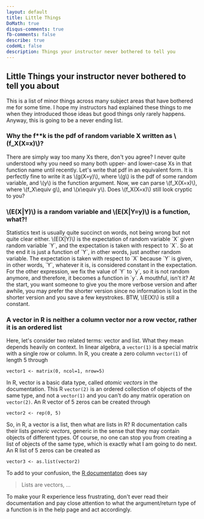 ```yaml
---
layout: default
title: Little Things
DoMath: true
disqus-comments: true
fb-comments: false
describe: true
codeHL: false
description: Things your instructor never bothered to tell you
---
```

<div class="page-header">
    <h2>Little Things your instructor never bothered to tell you about</h2>
</div>
<p>This is a list of minor things across many subject areas that have bothered me for some time. I hope my instructors had explained these things to me when they introduced those ideas but good things only rarely happens. Anyway, this is going to be a never ending list.</p>
<h3>Why the f**k is the pdf of random variable X written as \(f_X(X=x)\)?</h3>
<p>
There are simply way too many Xs there, don't you agree? I never quite understood why you need so many both upper- and lower-case Xs in that function name until recently. Let's write that pdf in an equivalent form. It is perfectly fine to write it as \(g(X=y)\), where \(g\) is the pdf of some random variable, and \(y\) is the function argument. Now, we can parse \(f_X(X=x)\), where \(f_X\equiv g\), and \(x\equiv y\). Does \(f_X(X=x)\) still look cryptic to you?
</p>
<h3>\(E(X|Y)\) is a random variable and \(E(X|Y=y)\) is a function, what?!</h3>

<p>Statistics text is usually quite succinct on words, not being wrong but not quite clear either. \(E(X|Y)\) is the expectation of random variable `X` given random variable `Y`, and the expectation is taken with respect to `X`. So at the end it is just a function of `Y`, in other words, just another random variable. The expectation is taken with respect to `X` because `Y` is given, in other words, `Y`, whatever it is, is considered constant in the expectation. For the other expression, we fix the value of `Y` to `y`, so it is not random anymore, and therefore, it becomes a function in `y`. A mouthful, isn't it? At the start, you want someone to give you the more verbose version and after awhile, you may prefer the shorter version since no information is lost in the shorter version and you save a few keystrokes. BTW, \(E(X)\) is still a constant.
</p>

### A vector in R is neither a column vector nor a row vector, rather it is an ordered list

Here, let's consider two related terms: vector and list. What they mean depends heavily on context. In linear algebra, a `vector(1)` is a special matrix with a single row or column. In R, you create a zero column `vector(1)` of length 5 through

```{r}
vector1 <- matrix(0, ncol=1, nrow=5)
```

In R, vector is a basic data type, called _atomic vectors_ in the documentation. This R `vector(2)` is an ordered collection of objects of the same type, and not a `vector(1)` and you can't do any matrix operation on `vector(2)`. An R vector of 5 zeros can be created through

```{r}
vector2 <- rep(0, 5)
```

 So, in R, a vector is a list, then what are lists in R? R documentation calls their lists _generic vectors_, generic in the sense that they may contain objects of different types. Of course, no one can stop you from creating a list of objects of the same type, which is exactly what I am going to do next. An R list of 5 zeros can be created as

 ```{r}
vector3 <- as.list(vector2)
 ```

To add to your confusion, the [R documentaton][1] does say 

> Lists are vectors, ...

To make your R experience less frustrating, don't ever read their documentation and pay close attention to what the argument/return type of a function is in the help page and act accordingly. 



[1]: https://cran.r-project.org/doc/manuals/r-devel/R-lang.html#List-objects